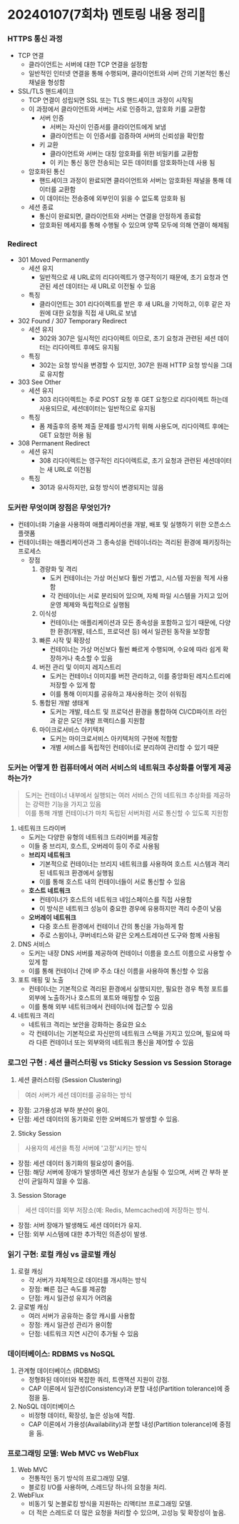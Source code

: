 # 20240107(7회차) 멘토링 내용 정리📒

### HTTPS 통신 과정
* TCP 연결
  * 클라이언트는 서버에 대한 TCP 연결을 설정함
  * 일반적인 인터넷 연결을 통해 수행되며, 클라이언트와 서버 간의 기본적인 통신 채널을 형성함
* SSL/TLS 핸드셰이크
  * TCP 연결이 성립되면 SSL 또는 TLS 핸드셰이크 과정이 시작됨
  * 이 과정에서 클라이언트와 서버는 서로 인증하고, 암호화 키를 교환함
     * 서버 인증
       * 서버는 자신이 인증서를 클라이언트에게 보냄
       * 클라이언트는 이 인증서를 검증하여 서버의 신뢰성을 확인함
     * 키 교환
       * 클라이언트와 서버는 대칭 암호화를 위한 비밀키를 교환함
       * 이 키는 통신 동안 전송되는 모든 데이터를 암호화하는데 사용 됨
  * 암호화된 통신
    * 핸드셰이크 과정이 완료되면 클라이언트와 서버는 암호화된 채널을 통해 데이터를 교환함
    * 이 데이터는 전송중에 외부인이 읽을 수 없도록 암호화 됨
  * 세션 종료
    * 통신이 완료되면, 클라이언트와 서버는 연결을 안정하게 종료함
    * 암호화된 메세지를 통해 수행될 수 있으며 양쪽 모두에 의해 연결이 해제됨
       
### Redirect
* 301 Moved Permanently
  * 세션 유지
    * 일반적으로 새 URL로의 리다이렉트가 영구적이기 때문에, 초기 요청과 연관된 세션 데이터는 새 URL로 이전될 수 있음
  * 특징
    * 클라이언트는 301 리다이렉트를 받은 후 새 URL을 기억하고, 이후 같은 자원에 대한 요청을 직접 새 URL로 보냄
* 302 Found / 307 Temporary Redirect
  * 세션 유지
    * 302와 307은 일시적인 리다이렉트 이므로, 초기 요청과 관련된 세션 데이터는 리다이렉트 후에도 유지됨
  * 특징
    * 302는 요청 방식을 변경할 수 있지만, 307은 원래 HTTP 요청 방식을 그대로 유지함
* 303 See Other
  * 세션 유지
    * 303 리다이렉트는 주로 POST 요청 후 GET 요청으로 리다이렉트 하는데 사용되므로, 세션데이터는 일반적으로 유지됨
  * 특징
    * 폼 제출후의 중복 제출 문제를 방시가힉 위해 사용도며, 리다이렉트 후에는 GET 요청만 허용 됨
* 308 Permanent Redirect
  * 세션 유지
    * 308 리다이렉트는 영구적인 리다이렉트로, 초기 요청과 관련된 세션데이터는 새 URL로 이전됨
  * 특징
    * 301과 유사하지만, 요청 방식이 변경되지는 않음
       
### 도커란 무엇이며 장점은 무엇인가?
* 컨테이너화 기술을 사용하여 애플리케이션을 개발, 배포 및 실행하기 위한 오픈소스 플랫폼
* 컨테이너화는 애플리케이션과 그 종속성을 컨테이너라는 격리된 환경에 패키징하는 프로세스
  * 장점
    1. 경량화 및 격리
       * 도커 컨테이너는 가상 머신보다 훨씬 가볍고, 시스템 자원을 적게 사용함
       * 각 컨테이너는 서로 분리되어 있으며, 자체 파일 시스템을 가지고 있어 운영 체제와 독립적으로 실행됨
    2. 이식성
       * 컨테이너는 애플리케이션과 모든 종속성을 포함하고 있기 때문에, 다양한 환경(개발, 테스트, 프로덕션 등) 에서 일관된 동작을 보장함
    3. 빠른 시작 및 확장성
       * 컨테이너는 가상 머신보다 훨씬 빠르게 수행되며, 수요에 따라 쉽게 확장하거나 축소할 수 있음
    4. 버전 관리 및 이미지 레지스트리
       * 도커는 컨테이너 이미지를 버전 관리하고, 이를 중앙화된 레지스트리에 저장할 수 있게 함
       * 이를 통해 이미지를 공유하고 재사용하는 것이 쉬워짐
    5. 통합된 개발 생태계
       * 도커는 개발, 테스트 및 프로덕션 환경을 통합하여 CI/CD파이프 라인과 같은 모던 개발 프랙티스를 지원함
    6. 마이크로서비스 아키텍처
       * 도커는 마이크로서비스 아키텍처의 구현에 적합함
       * 개별 서비스를 독립적인 컨테이너로 분리하여 관리할 수 있기 때문

### 도커는 어떻게 한 컴퓨터에서 여러 서비스의 네트워크 추상화를 어떻게 제공하는가?
> 도커는 컨테이너 내부에서 실행되는 여러 서비스 간의 네트워크 추상화를 제공하는 강력한 기능을 가지고 있음    
> 이를 통해 개별 컨테이너가 마치 독립된 서버처럼 서로 통신할 수 있도록 지원함
1. 네트워크 드라이버
   * 도커는 다양한 유형의 네트워크 드라이버를 제공함
   * 이들 중 브리지, 호스트, 오버레이 등이 주로 사용됨
   * **브리지 네트워크**
     * 기본적으로 컨테이너는 브리지 네트워크를 사용하여 호스트 시스템과 격리된 네트워크 환경에서 실행됨
     * 이를 통해 호스트 내의 컨테이너들이 서로 통신할 수 있음
   * **호스트 네트워크**
     * 컨테이너가 호스트의 네트워크 네임스페이스를 직접 사용함
     * 이 방식은 네트워크 성능이 중요한 경우에 유용하지만 격리 수준이 낮음
   * **오버레이 네트워크**
     * 다중 호스트 환경에서 컨테이너 간의 통신을 가능하게 함
     * 주로 스윔이나, 쿠버네티스와 같은 오케스트레이션 도구와 함께 사용됨
2. DNS 서비스
   * 도커는 내장 DNS 서버를 제공하여 컨테이너 이름을 호스트 이름으로 사용할 수 있게 함
   * 이를 통해 컨테이너 간에 IP 주소 대신 이름을 사용하여 통신할 수 있음
3. 포트 매핑 및 노출
   * 컨테이너는 기본적으로 격리된 환경에서 실행되지만, 필요한 경우 특정 포트를 외부에 노출하거나 호스트의 포트와 매핑할 수 있음
   * 이를 통해 외부 네트워크에서 컨테이너에 접근할 수 있음
4. 네트워크 격리
   * 네트워크 격리는 보안을 강화하는 중요한 요소
   * 각 컨테이너는 기본적으로 자신만의 네트워크 스택을 가지고 있으며, 필요에 따라 다른 컨테이너 또는 외부와의 네트워크 통신을 제어할 수 있음

### 로그인 구현 : 세션 클러스터링 vs Sticky Session vs Session Storage
1. 세션 클러스터링 (Session Clustering)
  > 여러 서버가 세션 데이터를 공유하는 방식
  * 장점: 고가용성과 부하 분산이 용이.
  * 단점: 세션 데이터의 동기화로 인한 오버헤드가 발생할 수 있음.
2. Sticky Session
  > 사용자의 세션을 특정 서버에 '고정'시키는 방식
  * 장점: 세션 데이터 동기화의 필요성이 줄어듬.
  * 단점: 해당 서버에 장애가 발생하면 세션 정보가 손실될 수 있으며, 서버 간 부하 분산이 균일하지 않을 수 있음.
3. Session Storage
  > 세션 데이터를 외부 저장소(예: Redis, Memcached)에 저장하는 방식.
  * 장점: 서버 장애가 발생해도 세션 데이터가 유지.
  * 단점: 외부 시스템에 대한 추가적인 의존성이 발생.

### 읽기 구현: 로컬 캐싱 vs 글로벌 캐싱
1. 로컬 캐싱
   * 각 서버가 자체적으로 데이터를 개시하는 방식
   * 장점: 빠른 접근 속도를 제공함
   * 단점: 캐시 일관성 유지가 어려움
2. 글로벌 캐싱
   * 여러 서버가 공유하는 중앙 캐시를 사용함
   * 장점: 캐시 일관성 관리가 용이함
   * 단점: 네트워크 지연 시간이 추가될 수 있음

### 데이터베이스: RDBMS vs NoSQL
1. 관계형 데이터베이스 (RDBMS)
   * 정형화된 데이터와 복잡한 쿼리, 트랜잭션 지원이 강점.
   * CAP 이론에서 일관성(Consistency)과 분할 내성(Partition tolerance)에 중점을 둠.
2. NoSQL 데이터베이스
   * 비정형 데이터, 확장성, 높은 성능에 적합.
   * CAP 이론에서 가용성(Availability)과 분할 내성(Partition tolerance)에 중점을 둠.

### 프로그래밍 모델: Web MVC vs WebFlux
1. Web MVC
   * 전통적인 동기 방식의 프로그래밍 모델.
   * 블로킹 I/O를 사용하며, 스레드당 하나의 요청을 처리.
2. WebFlux
   * 비동기 및 논블로킹 방식을 지원하는 리액티브 프로그래밍 모델.
   * 더 적은 스레드로 더 많은 요청을 처리할 수 있으며, 고성능 및 확장성이 높음.
